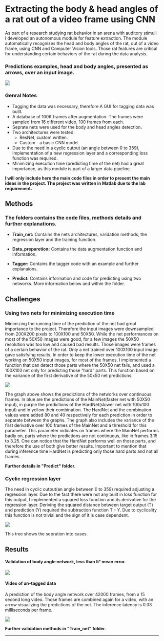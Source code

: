 # Extracting the body & head angles of a rat out of a video frame using CNN

As part of a research studying rat behavior in an arena with auditory stimuli I developed an autonomous module for feature extraction. The module automatically recognizes the head and body angles of the rat, out of a video frame, using CNN and Computer Vision tools. Those rat features are critical for understanding certain behaviors of the rat during the data analysis. 


### Predictions examples, head and body angles, presented as arrows, over an input image.

![](visualization/head_body_angles.png)

### Genral Notes

- Tagging the data was necessary, therefore A GUI for tagging data was built.
- A database of 100K frames after augmentation. The frames were sampled from 16 different video, 100 frames from each.
- Seprate nets were used for the body and head angles detection.
- Two architectures were tested:
  - ResNet, custom written.
  - Custom - a basic CNN model.
- Due to the need in a cyclic output (an angle between 0 to 359), implementation of a new regression layer and a corresponding loss function was required.
- Minimizing execution time (predicting time of the net) had a great importance, as this module is part of a larger data pipeline.

**I will only include here the main code files in order to present the main ideas in the project. The project was written in Matlab due to the lab requirement.**


## Methods
### The folders contains the code files, methods details and further explanations.

- **Train_net:** Contains the nets architectures, validation methods, the regression layer and the training function.

- **Data_preparetion:** Contains the data augmentation function and information.

- **Tagger:** Contains the tagger code with an example and further explanaions.

- **Predict:** Contains information and code for predicting using two networks. More information below and within the folder.

## Challenges

### Using two nets for minimizing execution time 

Minimizing the running time of the prediction of the net had great importance to the project. Therefore the input images were downsampled from 200X200 pixels to 100X100 and 50X50. While the net performances on most of the 50X50 images were good, for a few images the 50X50 resolution was too low and caused bad results. Those images were frames of a certain behavior of the rat. Only a net trained over 100X100 input image gave satisfying results. In order to keep the lower execution time of the net working on 50X50 input images, for most of the frames, I implemented a function that can detect those parts where the 50X50 net fails, and used a 100X100 net only for predicting those “hard” parts. This function based on the variance of the first derivative of the 50x50 net predictions.

![](visualization/Predicting_using_two_nets.png)

The graph above shows the predictions of the networks over continuous frames. In blue are the predictions of the MainNet(faster net with 50X50 input), in purple the predictions of the HardNet(slower net with 100x100 input) and in yellow their combination. The HardNet and the combination values were added 80 and 40 respectively for each prediction in order to separate between the graphs. The graph also includes the variance of the first derivative over 100 frames of the MainNet and a threshold for this parameter. This parameter indicates on frames where the MainNet performs badly on, parts where the predictions are not continuous, like in frames 3.15 to 3.25. One can notice that the HardNet performs well on those parts, and therefore the use of both give better results. Important to mention that during inference time HardNet is predicting only those hard parts and not all frames.

**Further details in "Predict" folder.**

### Cyclic regression layer 

The need in cyclic output(an angle between 0 to 359) required adjusting a regression layer. Due to the fact there were not any built in loss function for this output, I implemented a squared loss function and its derivative for the regression layer. Deriving the squared distance between target output (T) and prediction (Y) required the subtraction function
T - Y. Due to cyclicality this function is not trivial and the sign of it is case dependent.

![](visualization/Cyclic_loss_derivative_cases.png)

This tree shows the sepration into cases.

## Results

#### Validation of body angle network, less than 5° mean error.

![](visualization/Body_Angle_Linear_Loss_Validation_Graph.png)

#### Video of un-tagged data
A prediction of the body angle network over 42000 frames, from a 15 second long video. Those frames are combined again for a video, with an arrow visualizing the predictions of the net. The inference latency is 0.03 milliseconds per frame.

[![](http://img.youtube.com/vi/kqMZotVtYfY/0.jpg)](http://www.youtube.com/watch?v=kqMZotVtYfY)

**Further validation methods in "Train_net" folder.**

-------------------------------------------------------------------------------------------------------------



